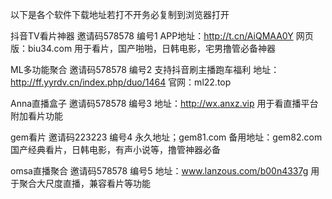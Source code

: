 以下是各个软件下载地址若打不开务必复制到浏览器打开

抖音TV看片神器  邀请码578578 编号1
APP地址：http://t.cn/AiQMAA0Y
网页版：biu34.com
用于看片，国产啪啪，日韩电影，宅男撸管必备神器

ML多功能聚合 邀请码578578  编号2
支持抖音刷主播跑车福利
地址：http://ff.yyrdv.cn/index.php/duo/1464
官网：ml22.top

Anna直播盒子 邀请码578578  编号3
地址：http://wx.anxz.vip
用于看直播平台附加看片功能

gem看片 邀请码223223 编号4
永久地址；gem81.com
备用地址：gem82.com
国产经典看片，日韩电影，有声小说等，撸管神器必备

omsa直播聚合 邀请码578578  编号5
地址：www.lanzous.com/b00n4337g
用于聚合大尺度直播，兼容看片等功能

